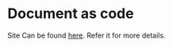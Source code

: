 # Document as code

Site Can be found [here](https://mnadeem.github.io/doc-as-code). Refer it for more details.
